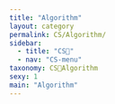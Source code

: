 ```yaml
---
title: "Algorithm"
layout: category
permalink: CS/Algorithm/
sidebar:
  - title: "CS🐰"
  - nav: "CS-menu"
taxonomy: CS🐰Algorithm
sexy: 1
main: "Algorithm"
---
```

